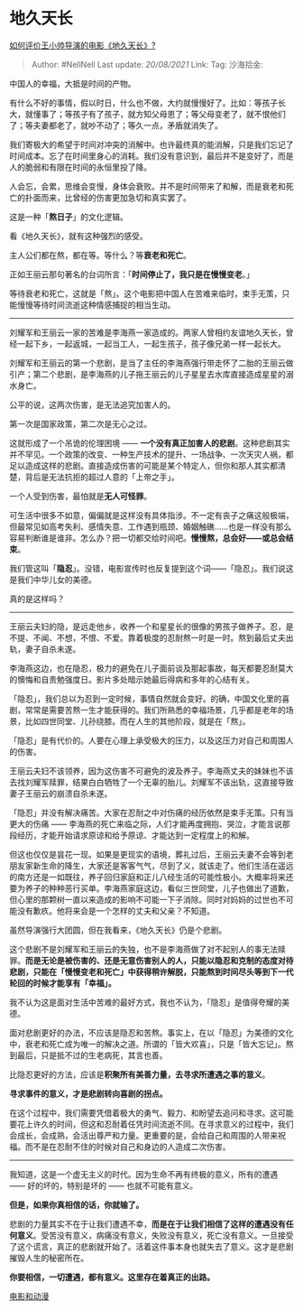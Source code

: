 # 地久天长
[如何评价王小帅导演的电影《地久天长》?](https://www.zhihu.com/question/312302790/answer/733728775)

> Author: #NellNell
> Last update: *20/08/2021*
> Link:
> Tag:
> 沙海拾金:

中国人的幸福，大抵是时间的产物。

有什么不好的事情，假以时日，什么也不做，大约就慢慢好了。比如：等孩子长大，就懂事了；等孩子有了孩子，就方知父母恩了；等父母变老了，就不恨他们了；等夫妻都老了，就吵不动了；等久一点，矛盾就消失了。

我们寄极大的希望于时间对冲突的消解中。也许最终真的能消解，只是我们忘记了时间成本。忘了在时间里身心的消耗。我们没有意识到，最后并不是变好了，而是人的脆弱和有限在时间的永恒里投了降。

人会忘，会累，思维会变慢，身体会衰败。并不是时间带来了和解，而是衰老和死亡的扑面而来，比曾经的伤害更加急切和真实罢了。

这是一种「**熬日子**」的文化逻辑。

看《地久天长》，就有这种强烈的感受。

主人公们都在熬，都在等。等什么？等**衰老和死亡**。

正如王丽云那句著名的台词所言：「**时间停止了，我只是在慢慢变老**。」

等待衰老和死亡，这就是「熬」。这个电影把中国人在苦难来临时，束手无策，只能慢慢等待时间流逝这种情感捕捉的相当生动。

---

刘耀军和王丽云一家的苦难是李海燕一家造成的。两家人曾相约友谊地久天长，曾经一起下乡，一起返城，一起当工人，一起生孩子，孩子像兄弟一样一起长大。

刘耀军和王丽云的第一个悲剧，是当了主任的李海燕强行带走怀了二胎的王丽云做引产；第二个悲剧，是李海燕的儿子拖王丽云的儿子星星去水库直接造成星星的溺水身亡。

公平的说，这两次伤害，是无法追究加害人的。

第一次是国家政策，第二次是无心之过。

这就形成了一个吊诡的伦理困境 —— **一个没有真正加害人的悲剧**。这种悲剧其实并不罕见。一个政策的改变、一种生产技术的提升、一场战争、一次天灾人祸，都足以造成这样的悲剧。直接造成伤害的可能是某个特定人，但你和那人其实都清楚，背后是无法抗拒的超过人意的「上帝之手」。

一个人受到伤害，最怕就是**无人可怪罪**。

可生活中很多不如意，偏偏就是这样没有具体指涉。不一定有丧子之痛这般极端，但最常见如高考失利、感情失意、工作遇到瓶颈、婚姻触礁……也是一样没有那么容易判断谁是谁非。怎么办？把一切都交给时间吧。**慢慢熬，总会好——或总会结束**。

我们管这叫「**隐忍**」。没错，电影宣传时也反复提到这个词——「隐忍」。我们说这是我们中华儿女的美德。

真的是这样吗？

---

王丽云夫妇的隐，是远走他乡，收养一个和星星长的很像的男孩子做养子。忍，是不提、不闻、不想，不恨、不爱。靠着极度的忍耐熬一时是一时。熬到最后丈夫出轨，妻子自杀未遂。

李海燕这边，也在隐忍，极力的避免在儿子面前谈及那起事故，每天都要忍耐莫大的懊悔和自责勉强度日。影片多处暗示她最后得病和多年的心结有关。

「隐忍」，我们总以为忍到一定时候，事情自然就会变好。的确，中国文化里的喜剧，常常是需要苦熬一生才能获得的。我们所熟悉的幸福场景，几乎都是老年的场景，比如四世同堂、儿孙绕膝。而在人生的其他阶段，就是在「熬」。

「隐忍」是有代价的。人要在心理上承受极大的压力，以及这压力对自己和周围人的伤害。

王丽云夫妇不该领养，因为这伤害不可避免的波及养子。李海燕丈夫的妹妹也不该去找刘耀军赎罪，结果白白牺牲了一个无辜的胎儿。刘耀军不该出轨，这直接导致妻子王丽云的崩溃自杀未遂。

「隐忍」并没有解决痛苦。大家在忍耐之中对伤痛的经历依然是束手无策。只有当更大的伤痛 —— 李海燕的死亡来临之际，人们才能再度拥抱、哭泣，才能言说那段经历，才能开始请求原谅和给予原谅、才能达到一定程度上的和解。

但这也仅仅是昙花一现。如果是更现实的语境，葬礼过后，王丽云夫妻不会等到老朋友家新生命的降生，大家还是客客气气，尽到了义，就该走了。他们生活在遥远的南方还是一如既往，养子回归家庭和正儿八经生活的可能性极小。大概率将来还要为养子的种种恶行买单。李海燕家庭这边，看似三世同堂，儿子也做出了道歉，但心里的那颗树一直以来造成的影响不可能一下子消除。同时对妈妈的过世也不可能没有歉疚。他将来会是一个怎样的丈夫和父亲？不知道。

虽然导演强行大团圆，但在我看来，《地久天长》仍是个悲剧。

这个悲剧不是刘耀军和王丽云的失独，也不是李海燕做了对不起别人的事无法赎罪。**而是无论是被伤害的、还是无意伤害别人的人，只能以隐忍和克制的态度对待悲剧，只能在「慢慢变老和死亡」中获得稍许解脱，只能熬到时间尽头等到下一代轮回的时候才能享有「幸福」。**

我不认为这是面对生活中苦难的最好方式，我也不认为，「隐忍」是值得夸耀的美德。

面对悲剧更好的办法，不应该是隐忍和苦熬。事实上，在以「隐忍」为美德的文化中，衰老和死亡成为唯一的解决之道。所谓的「皆大欢喜」，只是「皆大忘记」。熬到最后，只是抵不过的生老病死，其言也善。

比隐忍更好的方法，应该是**积聚所有美善力量，去寻求所遭遇之事的意义**。

**寻求事件的意义，才是悲剧转向喜剧的拐点。**

在这个过程中，我们需要凭借着极大的勇气、毅力、和盼望去追问和寻求。这可能要花上许久的时间，但这和忍耐着任凭时间流逝不同。在寻求意义的过程中，我们会成长，会成熟，会活出尊严和力量。更重要的是，会给自己和周围的人带来祝福。而不是在忍耐不住的时候对自己和身边的人造成二次伤害。

---

我知道，这是一个虚无主义的时代。因为生命不再有终极的意义，所有的遭遇 —— 好的坏的，特别是坏的 —— 也就不可能有意义。

**但是，如果你真相信的话，你就输了。**

悲剧的力量其实不在于让我们遭遇不幸，**而是在于让我们相信了这样的遭遇没有任何意义**。受苦没有意义，病痛没有意义，失败没有意义，死亡没有意义。一旦接受了这个谎言，真正的悲剧就开始了。活着这件事本身也就失去了意义。这才是悲剧摧毁人生的秘密所在。

**你要相信，一切遭遇，都有意义。这里存在着真正的出路。**

[电影和动漫](https://www.zhihu.com/collection/313818721)
